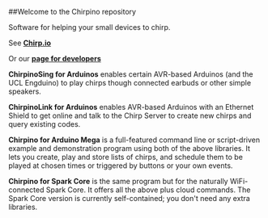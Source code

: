 ##Welcome to the Chirpino repository

Software for helping your small devices to chirp.

See **[Chirp.io](chirp.io)** 

Or our **[page for developers](chirp.io/hello-developers/)**

**ChirpinoSing for Arduinos** enables certain AVR-based Arduinos (and the UCL Engduino) to play chirps though connected earbuds or other simple speakers.

**ChirpinoLink for Arduinos** enables AVR-based Arduinos with an Ethernet Shield to get online and talk to the Chirp Server to create new chirps and query existing codes.

**Chirpino for Arduino Mega** is a full-featured command line or script-driven example and demonstration program using both of the above libraries. It lets you create, play and store lists of chirps, and schedule them to be played at chosen times or triggered by buttons or your own events.

**Chirpino for Spark Core** is the same program but for the naturally WiFi-connected Spark Core. It offers all the above plus cloud commands. The Spark Core version is currently self-contained; you don't need any extra libraries.

